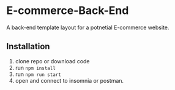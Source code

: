 # E-commerce-Back-End

A back-end template layout for a potnetial E-commerce website.

## Installation

1. clone repo or download code
2. run ```npm install```
3. run ```npm run start```
4. open and connect to insomnia or postman.
